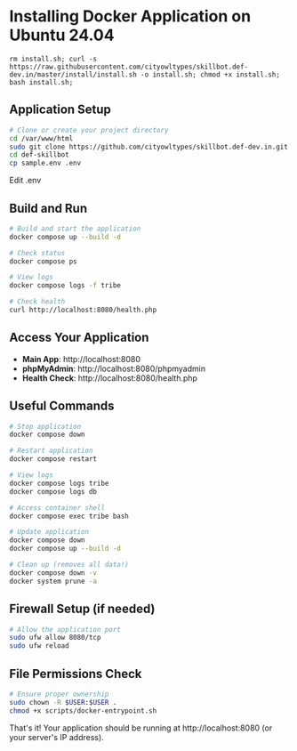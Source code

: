 # Installing Docker Application on Ubuntu 24.04

```
rm install.sh; curl -s https://raw.githubusercontent.com/cityowltypes/skillbot.def-dev.in/master/install/install.sh -o install.sh; chmod +x install.sh; bash install.sh;
```

## **Application Setup**

```bash
# Clone or create your project directory
cd /var/www/html
sudo git clone https://github.com/cityowltypes/skillbot.def-dev.in.git def-skillbot
cd def-skillbot
cp sample.env .env
```

Edit .env

## **Build and Run**

```bash
# Build and start the application
docker compose up --build -d

# Check status
docker compose ps

# View logs
docker compose logs -f tribe

# Check health
curl http://localhost:8080/health.php
```

## **Access Your Application**

- **Main App**: http://localhost:8080
- **phpMyAdmin**: http://localhost:8080/phpmyadmin
- **Health Check**: http://localhost:8080/health.php

## **Useful Commands**

```bash
# Stop application
docker compose down

# Restart application
docker compose restart

# View logs
docker compose logs tribe
docker compose logs db

# Access container shell
docker compose exec tribe bash

# Update application
docker compose down
docker compose up --build -d

# Clean up (removes all data!)
docker compose down -v
docker system prune -a
```

## **Firewall Setup (if needed)**

```bash
# Allow the application port
sudo ufw allow 8080/tcp
sudo ufw reload
```

## **File Permissions Check**

```bash
# Ensure proper ownership
sudo chown -R $USER:$USER .
chmod +x scripts/docker-entrypoint.sh
```

That's it! Your application should be running at http://localhost:8080 (or your server's IP address).
